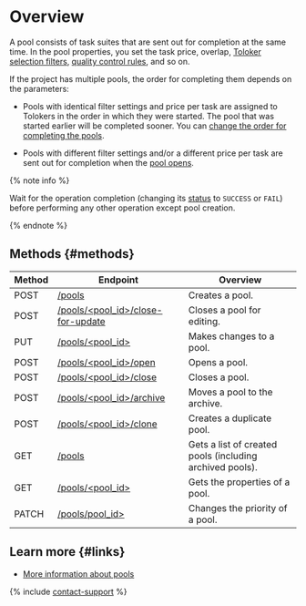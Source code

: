 # Overview

A pool consists of task suites that are sent out for completion at the same time. In the pool properties, you set the task price, overlap, [Toloker selection filters](filters.md), [quality control rules](quality_control.md), and so on.

If the project has multiple pools, the order for completing them depends on the parameters:

- Pools with identical filter settings and price per task are assigned to Tolokers in the order in which they were started. The pool that was started earlier will be completed sooner. You can [change the order for completing the pools](create-pool.md#priority).

- Pools with different filter settings and/or a different price per task are sent out for completion when the [pool opens](open-pool.md).

{% note info %}

Wait for the operation completion (changing its [status](get-operation.md) to `SUCCESS` or `FAIL`) before performing any other operation except pool creation.

{% endnote %}

## Methods {#methods}

Method | Endpoint | Overview
----- | ----- | -----
POST | [/pools](create-pool.md) | Creates a pool.
POST | [/pools/<pool_id>/close-for-update](close-pool-for-update.md) | Closes a pool for editing.
PUT | [/pools/<pool_id>](edit-pool.md) | Makes changes to a pool.
POST | [/pools/<pool_id>/open](open-pool.md) | Opens a pool.
POST | [/pools/<pool_id>/close](close-pool.md) | Closes a pool.
POST | [/pools/<pool_id>/archive](archive-pool.md) | Moves a pool to the archive.
POST | [/pools/<pool_id>/clone](clone-pool.md) | Creates a duplicate pool.
GET | [/pools](get-pool-list.md) | Gets a list of created pools (including archived pools).
GET | [/pools/<pool_id>](get-pool.md) | Gets the properties of a pool.
PATCH | [/pools/pool_id>](set-priority-pool.md) | Changes the priority of a pool.

## Learn more {#links}

- [More information about pools](../../guide/concepts/pool-main.md)

{% include [contact-support](../../guide/_includes/contact-support.md) %}